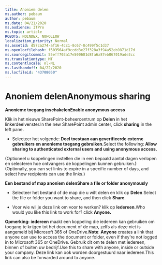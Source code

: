 ```yaml
---
title: Anoniem delen
ms.author: pebaum
author: pebaum
ms.date: 04/21/2020
ms.audience: ITPro
ms.topic: article
ROBOTS: NOINDEX, NOFOLLOW
localization_priority: Normal
ms.assetid: d57ca274-af16-4cc1-8c67-8c499f5c1d37
ms.openlocfilehash: f503564af9ccdd3e27f328a3f94a52eb9871d17d
ms.sourcegitcommit: 55eff703a17e500681d8fa6a87eb067019ade3cc
ms.translationtype: MT
ms.contentlocale: nl-NL
ms.lasthandoff: 04/22/2020
ms.locfileid: "43708050"
---
```

# <a name="anonymous-sharing"></a><span data-ttu-id="60761-102">Anoniem delen</span><span class="sxs-lookup"><span data-stu-id="60761-102">Anonymous sharing</span></span>

 <span data-ttu-id="60761-103">**Anonieme toegang inschakelen**</span><span class="sxs-lookup"><span data-stu-id="60761-103">**Enable anonymous access**</span></span>
  
<span data-ttu-id="60761-104">Klik in het nieuwe SharePoint-beheercentrum op **Delen** in het linkerdeelvenster.</span><span class="sxs-lookup"><span data-stu-id="60761-104">In the new SharePoint admin center, click **sharing** in the left pane.</span></span> 
  
- <span data-ttu-id="60761-105">Selecteer het volgende: **Deel toestaan aan geverifieerde externe gebruikers en anonieme toegang gebruiken.**</span><span class="sxs-lookup"><span data-stu-id="60761-105">Select the following: **Allow sharing to authenticated external users and using anonymous access.**</span></span>
  
<span data-ttu-id="60761-106">(Optioneel u koppelingen instellen die in een bepaald aantal dagen verlopen en selecteren hoe ontvangers de koppelingen kunnen gebruiken.)</span><span class="sxs-lookup"><span data-stu-id="60761-106">(Optionally, you can set links to expire in a specific number of days, and select how recipients can use the links.)</span></span>
    
 <span data-ttu-id="60761-107">**Een bestand of map anoniem delen**</span><span class="sxs-lookup"><span data-stu-id="60761-107">**Share a file or folder anonymously**</span></span>
  
- <span data-ttu-id="60761-108">Selecteer het bestand of de map die u wilt delen en klik op **Delen**.</span><span class="sxs-lookup"><span data-stu-id="60761-108">Select the file or folder you want to share, and then click **Share**.</span></span> 
    
- <span data-ttu-id="60761-109">Voor wie wil je deze link om voor te werken? klik op **Iedereen.**</span><span class="sxs-lookup"><span data-stu-id="60761-109">Who would you like this link to work for? click **Anyone.**</span></span>
  
 <span data-ttu-id="60761-110">**Opmerking:** **iedereen** maakt een koppeling die iedereen kan gebruiken om toegang te krijgen tot het document of de map, zelfs als deze niet is aangemeld bij Microsoft 365 of OneDrive.</span><span class="sxs-lookup"><span data-stu-id="60761-110">**Note**: **Anyone** creates a link that anyone can use to access the document or folder, even if they're not logged in to Microsoft 365 or OneDrive.</span></span> <span data-ttu-id="60761-111">Gebruik dit om te delen met iedereen, binnen of buiten uw bedrijf.</span><span class="sxs-lookup"><span data-stu-id="60761-111">Use this to share with anyone, inside or outside your company.</span></span> <span data-ttu-id="60761-112">Deze link kan ook worden doorgestuurd naar iedereen.</span><span class="sxs-lookup"><span data-stu-id="60761-112">This link can also be forwarded around to anyone.</span></span> 
    

